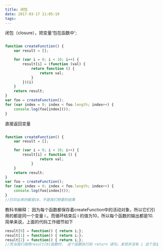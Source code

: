 ```yaml
---
title: 闭包
date: 2017-03-17 11:05:19
tags:
---
```

闭包（closure），把变量'包在函数中';

<!--more-->
```js

function createFunction() {
    var result = [];

    for (var i = 0; i < 10; i++) {
        result[i] = (function (val) {
            return function () {
                return val;
            }
        })(i)
    }
    return result;
}
var foo = createFunction();
for (var index = 0; index < foo.length; index++) {
    console.log(foo[index]());
}
```



直接返回变量

```js

function createFunction() {
    var result = [];

    for (var i = 0; i < 10; i++) {
        result[i] = function () {
                return val;
            }
    }
    return result;
}
var foo = createFunction();
for (var index = 0; index < foo.length; index++) {
    console.log(foo[index]());
}
//打印出来的都是10，不是我们想要的结果
```
教科书解释： 因为每个函数都保存着createFunction中的活动对象，所以它们引用的都是同一个变量 i 。而循环结束后 i 的值为10，所以每个函数的输出都是10.
简单来说，上面的代码工作细节如下
```js
result[0] = function() { return i;};
result[1] = function() { return i;};
result[2] = function() { return i;};
//而当我们调用result[0]函数时， 这个函数执行到 return 语句，发现并没有 i 这个变量，于是顺着作用链去找，在createFunctions里找到了已经变成10的 i ，于是输出 10. 这个过程才是闭包的寻找变量的过程。
```
